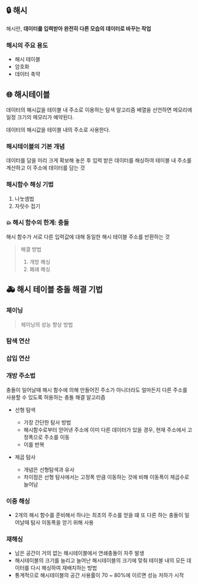 ## 🔒 해시
해시란, **데이터를 입력받아 완전히 다른 모습의 데이터로 바꾸는 작업**

### 해시의 주요 용도
* 해시 테이블 
* 암호화
* 데이터 축약 


## 🌐 해시테이블

데이터의 해시값을 테이블 내 주소로 이용하는 탐색 알고리즘
배열을 선언하면 메모리에 일정 크기의 메모리가 예약된다.

데이터의 해시값을 테이블 내의 주소로 사용한다.

### 해시테이블의 기본 개념
데이터를 담을 미리 크게 확보해 놓은 후 입력 받은 데이터를 해싱하여 테이블 내 주소를 계산하고 이 주소에 데이터를 담는 것

### 해시함수 해싱 기법

1. 나눗셈법
2. 자릿수 접기

### 💥 해시 함수의 한계: 충돌
해시 함수가 서로 다른 입력값에 대해 동일한 해시 테이블 주소를 반환하는 것

> 해결 방법
> 1. 개방 해싱
> 2. 폐쇄 해싱


## 🚑 해시 테이블 충돌 해결 기법


### 체이닝

> 체이닝의 성능 향상 방법
> 
### 탐색 연산
### 삽입 연산

### 개방 주소법

충돌이 일어날때 해시 함수에 의해 만들어진 주소가 아니더라도 얼마든지 다른 주소를 사용할 수 있도록 허용하는 충돌 해결 알고리즘

* 선형 탐색
	* 가장 간단한 탐사 방법
	* 해시함수로부터 얻어낸 주소에 이미 다른 데이터가 있을 경우, 현재 주소에서 고정폭으로 주소를 이동
	* 이를 반복

* 제곱 탐사
	* 개념은 선형탐색과 유사
	* 차이점은 선형 탐사에서는 고정폭 만큼 이동하는 것에 비해 이동폭이 제곱수로 늘어남

### 이중 해싱
* 2개의 해시 함수를 준비해서 하나는 최초의 주소를 얻을 떄 또 다른 하는 충돌이 일어날때 탐사 이동폭을 얻기 위해 사용

###  재해싱
* 남은 공간이 거의 없는 해시테이블에서 연쇄충돌이 자주 발생
* 해시테이블의 크기를 늘리고 늘어난 해시테이블의 크기에 맞춰 테이블 내의 모든 데이터를 다시 해싱하여 재배치하는 방법
* 통계적으로 해시테이블의 공간 사용률이 70 ~ 80%에 이르면 성능 저하가 시작

